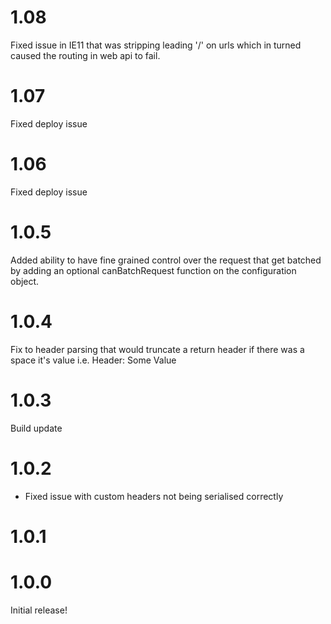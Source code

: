 1.08
========
Fixed issue in IE11 that was stripping leading '/' on urls which in turned caused the routing in web api to fail.

1.07
========
Fixed deploy issue

1.06
========
Fixed deploy issue

1.0.5
========
Added ability to have fine grained control over the request that get batched by adding an optional canBatchRequest function on the configuration object.

1.0.4
========
Fix to header parsing that would truncate a return header if there was a space it's value i.e. Header: Some Value

1.0.3
========
Build update

1.0.2
=========
- Fixed issue with custom headers not being serialised correctly

1.0.1
========

1.0.0
========
Initial release!
